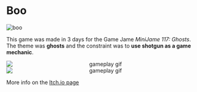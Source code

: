 # Boo

![boo](https://user-images.githubusercontent.com/20091013/211210066-4aaea456-629a-4c87-be75-9487f283e045.png)

This game was made in 3 days for the Game Jame _MiniJame 117: Ghosts_.
The theme was **ghosts** and the constraint was to **use shotgun as a game mechanic**.

<p align="center">
<img 
    style="display: block; 
           margin-left: auto;
           margin-right: auto;"
    src="https://user-images.githubusercontent.com/20091013/211210146-5559a1c5-1e6a-42ac-9379-f1a82349dd22.gif" 
    alt="gameplay gif">
</img>
<img 
    style="display: block; 
           margin-left: auto;
           margin-right: auto;"
    src="https://user-images.githubusercontent.com/20091013/211210156-878a3045-c715-4520-8916-9cbceb9efcb2.gif" 
    alt="gameplay gif">
</img>
</p>


More info on the [Itch.io page](https://vylax.itch.io/boo)
